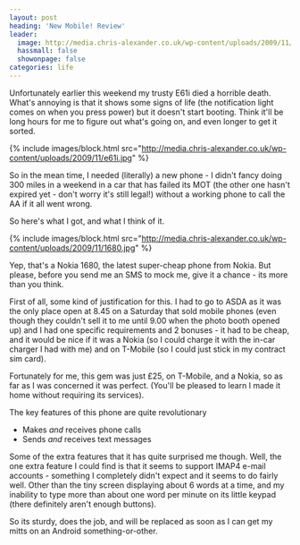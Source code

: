 ```yaml
---
layout: post
heading: 'New Mobile! Review'
leader:
  image: http://media.chris-alexander.co.uk/wp-content/uploads/2009/11/1680.jpg
  hassmall: false
  showonpage: false
categories: life
---
```


Unfortunately earlier this weekend my trusty E61i died a horrible death. What's annoying is that it shows some signs of life (the notification light comes on when you press power) but it doesn't start booting. Think it'll be long hours for me to figure out what's going on, and even longer to get it sorted.

{% include images/block.html src="http://media.chris-alexander.co.uk/wp-content/uploads/2009/11/e61i.jpg" %}

So in the mean time, I needed (literally) a new phone - I didn't fancy doing 300 miles in a weekend in a car that has failed its MOT (the other one hasn't expired yet - don't worry it's still legal!) without a working phone to call the AA if it all went wrong.

So here's what I got, and what I think of it.

{% include images/block.html src="http://media.chris-alexander.co.uk/wp-content/uploads/2009/11/1680.jpg" %}

Yep, that's a Nokia 1680, the latest super-cheap phone from Nokia. But please, before you send me an SMS to mock me, give it a chance - its more than you think.

First of all, some kind of justification for this. I had to go to ASDA as it was the only place open at 8.45 on a Saturday that sold mobile phones (even though they couldn't sell it to me until 9.00 when the photo booth opened up) and I had one specific requirements and 2 bonuses - it had to be cheap, and it would be nice if it was a Nokia (so I could charge it with the in-car charger I had with me) and on T-Mobile (so I could just stick in my contract sim card).

Fortunately for me, this gem was just £25, on T-Mobile, and a Nokia, so as far as I was concerned it was perfect. (You'll be pleased to learn I made it home without requiring its services).

The key features of this phone are quite revolutionary

* Makes *and* receives phone calls
* Sends *and* receives text messages

Some of the extra features that it has quite surprised me though. Well, the one extra feature I could find is that it seems to support IMAP4 e-mail accounts - something I completely didn't expect and it seems to do fairly well. Other than the tiny screen displaying about 6 words at a time, and my inability to type more than about one word per minute on its little keypad (there definitely aren't enough buttons).

So its sturdy, does the job, and will be replaced as soon as I can get my mitts on an Android something-or-other.
